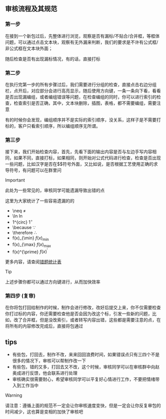 ## 审核流程及其规范
### 第一步
在接到一个新包过后，先整体进行浏览，观察是否有漏标/不贴合/合并框，等框体问题，可以通过点击文本块，观察有无外漏来判断，我们的要求是不许有公式框/非公式框在文本块外面；

随后检查是否有出现漏标情况，有的话，直接打标

### 第二步
在执行完第一步的所有步骤过后，我们需要进行分组的检查，直接点击右边分组栏，点开后，对应部分会进行高亮显示，随后使用方向键，一条一条向下看，看看是否出现漏编组，或者编组错误等问题，在检查编组的同时，你可以进行索引的检查，检查索引是否正确，其中，文本块删除，插图，表格，都不需要编组，需要注意

有的时候你会发现，编组顺序并不是实际的索引顺序，没关系，这样子是不需要打标的，客户只看索引顺序，所以编组顺序无所谓。

### 第三步
接下来，我们开始检查内容，首先，先看下面的输出内容是否与左边手写内容相同，如果不同，直接打标，如果相同，则开始对公式代码进行检查，检查是否出现一些问题，比如汉字是否在$$符号外面，又比如说，是否根据工艺使用正确的求导符号，有问题可以在群里问

> [!IMPORTANT]
> 此处为一些常见的，审核同学可能遗漏导致出错的点

这里为大家统计了一些容易遗漏的的
- \neq $\neq$
- \ln $\ln$
- 1^{circ} $1^{\circ}$
- \because $\because$
- \therefore $\therefore$
- f(x)_{\min} $f(x)_{\min}$
- f(x)_{\max} $f(x)_{\max}$
- f(x)^{\prime} $f(x)^{\prime}$

更多内容，请查阅[错题统计表](https://www.kdocs.cn/l/cuMB5i1cZAb5)
> [!TIP]
> 上述步骤你都可以通过方向键进行，从而加快效率
### 第四步 (复审)
在你将包打回给制作的时候，制作会进行修改，改好后提交上来，你不仅需要检查你打过标的内容，你还需要检查他是否会因为改这个标，引发一些新的问题，比如，改了合并框，但是没改索引，或者转写内容出错，这些都是需要注意的点，在将所有的内容修改完成后，直接将包通过

## tips
- 有些包，打回去，制作不改，来来回回浪费时间，如果错误点只有三四个不是很多的情况下，审核可以帮制作改一下
- 有些包，错的又多，打回去又不改，这个时候，审核同学可以在审核群中向赵奥成进行反馈，他会联系进行处理
- 审核确实很需要耐心，希望审核同学可以平复好心情进行工作，不要把情绪带入到工作当中 
> [!WARNING]
> 请注意：遵循上面的规范不一定会让你审核速度变快，但是一定会让你反复审包的时间减少，这也算是变相的加快了审核吧

